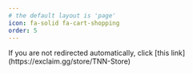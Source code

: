 ```yaml
---
# the default layout is 'page'
icon: fa-solid fa-cart-shopping
order: 5
---
```

<html>
<head>
  <script type="text/javascript">
    window.location.href = "https://exclaim.gg/store/TNN-Store"
  </script>
</head>
<body>
</body>
</html>
If you are not redirected automatically, click [this link](https://exclaim.gg/store/TNN-Store)
